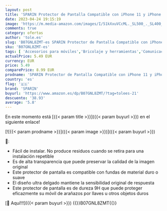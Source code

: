 ```yaml
---
layout: post
title: 'SPARIN Protector de Pantalla Compatible con iPhone 11 y iPhone XR  3 Piezas Cristal Templado para iPhone 11'
date: 2023-04-24 19:15:19
image: 'https://m.media-amazon.com/images/I/51kXxuVCcML._SL500_._SL400_.jpg'
comments: true
category: ofertas
author: 'tole.es'
slug: 'B07GNL8ZMT-es SPARIN Protector de Pantalla Compatible con iPhone 11 y...'
sku: 'B07GNL8ZMT-es'
tags: [ 'Accesorios para móviles','Bricolaje y herramientas','Comunicación móvil y accesorios','Coupons','Electrónica','Mantenimiento, cuidado y reparaciones de teléfonos móviles','Protectores de pantalla para móviles','Self Service','Special Features Stores','iphone','sparin','🇪🇸', ]
actualPrice: 5.49 EUR
currency: EUR
price: 5.49
comparePrice: 8.99 EUR
prodname: 'SPARIN Protector de Pantalla Compatible con iPhone 11 y iPhone XR  3 Piezas Cristal Templado para iPhone 11'
country: 'es'
flag: '🇪🇸'
brand: 'SPARIN'
buyurl: 'https://www.amazon.es/dp/B07GNL8ZMT/?tag=tolees-21'
descuento: '38.93'
average: '5.8'
---
```


En este momento está [{{< param title >}}]({{< param buyurl >}}) en el siguiente enlace!

[![{{< param prodname >}}]({{< param image >}})]({{< param buyurl >}})

🔎:

- Fácil de instalar. No produce residuos cuando se retira para una instalación repetible
- Es de alta transparencia que puede preservar la calidad de la imagen original
- Este protector de pantalla es compatible con fundas de material duro o suave
- El diseño ultra delgado mantiene la sensibilidad original de respuesta
- Este protector de pantalla es de dureza 9H que puede proteger eficazmente su móvil de arañazos por llaves u otros objetos duros

[🛒 Aquí!!!]({{< param buyurl >}})
{{<world>}}B07GNL8ZMT{{</world>}}
